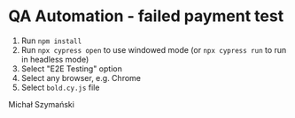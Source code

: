 # QA Automation - failed payment test

 1. Run `npm install`
 2. Run `npx cypress open` to use windowed mode (or `npx cypress run` to run in headless mode)
 3. Select "E2E Testing" option
 4. Select any browser, e.g. Chrome
 5. Select `bold.cy.js` file



Michał Szymański
